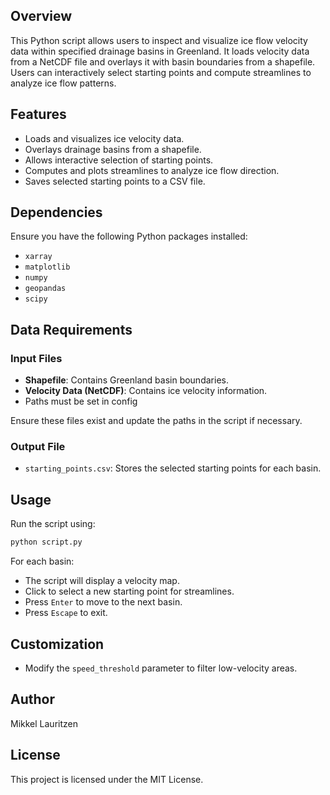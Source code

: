 ## Overview
This Python script allows users to inspect and visualize ice flow velocity data within specified drainage basins in Greenland. It loads velocity data from a NetCDF file and overlays it with basin boundaries from a shapefile. Users can interactively select starting points and compute streamlines to analyze ice flow patterns.

## Features
- Loads and visualizes ice velocity data.
- Overlays drainage basins from a shapefile.
- Allows interactive selection of starting points.
- Computes and plots streamlines to analyze ice flow direction.
- Saves selected starting points to a CSV file.

## Dependencies
Ensure you have the following Python packages installed:

- `xarray`
- `matplotlib`
- `numpy`
- `geopandas`
- `scipy`

## Data Requirements
### Input Files
- **Shapefile**: Contains Greenland basin boundaries.
- **Velocity Data (NetCDF)**: Contains ice velocity information.
- Paths must be set in config

Ensure these files exist and update the paths in the script if necessary.

### Output File
- `starting_points.csv`: Stores the selected starting points for each basin.

## Usage
Run the script using:
```sh
python script.py
```
For each basin:
- The script will display a velocity map.
- Click to select a new starting point for streamlines.
- Press `Enter` to move to the next basin.
- Press `Escape` to exit.

## Customization
- Modify the `speed_threshold` parameter to filter low-velocity areas.

## Author
Mikkel Lauritzen

## License
This project is licensed under the MIT License.

